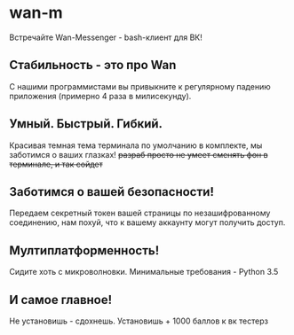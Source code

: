 # wan-m
Встречайте Wan-Messenger - bash-клиент для ВК!
## Стабильность - это про Wan
С нашими программистами вы привыкните к регулярному падению приложения (примерно 4 раза в милисекунду).
## Умный. Быстрый. Гибкий.
Красивая темная тема терминала по умолчанию в комплекте, мы заботимся о ваших глазках! ~~разраб просто не умеет сменять фон в терминале, и так сойдет~~
## Заботимся о вашей безопасности!
Передаем секретный токен вашей страницы по незашифрованному соединению, нам похуй, что к вашему аккаунту могут получить доступ.
## Мултиплатформенность!
Сидите хоть с микроволновки. Минимальные требования - Python 3.5
## И самое главное!
Не установишь - сдохнешь. Установишь + 1000 баллов к вк тестерз
